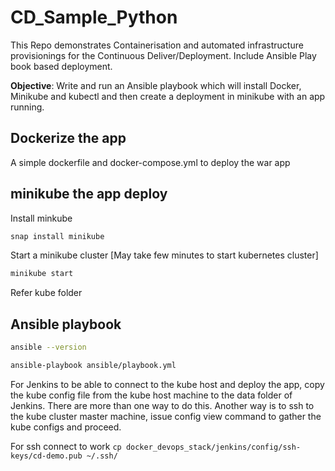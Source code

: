 # CD_Sample_Python

This Repo demonstrates Containerisation and automated infrastructure provisionings for the Continuous Deliver/Deployment. Include Ansible Play book based deployment.

**Objective**: Write and run an Ansible playbook which will install Docker, Minikube and kubectl and then create a deployment in minikube with an app running.

## Dockerize the app

A simple dockerfile and docker-compose.yml to deploy the war app

## minikube the app deploy

Install minkube

```bash
snap install minikube
```

Start a minikube cluster [May take few minutes to start kubernetes cluster]

```bash
minikube start
```

Refer kube folder

## Ansible playbook

```bash
ansible --version

ansible-playbook ansible/playbook.yml 
```

For Jenkins to be able to connect to the kube host and deploy the app, copy the kube config file from the kube host machine to the data folder of Jenkins. There are more than one way to do this. Another way is to ssh to the kube cluster master machine, issue config view command to gather the kube configs and proceed.

For ssh connect to work
```cp docker_devops_stack/jenkins/config/ssh-keys/cd-demo.pub ~/.ssh/```

